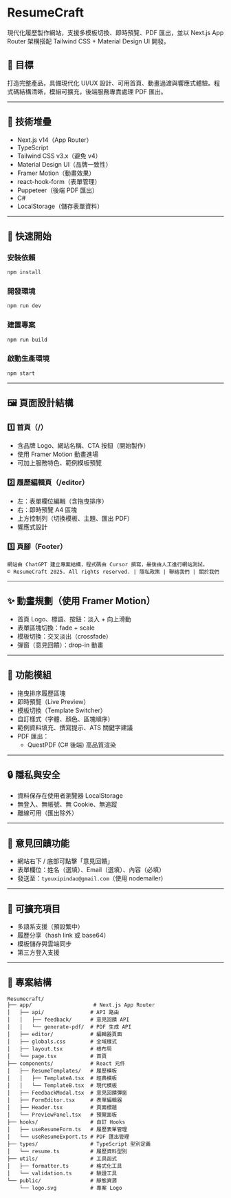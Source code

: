 # ResumeCraft

現代化履歷製作網站，支援多模板切換、即時預覽、PDF 匯出，並以 Next.js App Router 架構搭配 Tailwind CSS + Material Design UI 開發。

## 🎯 目標
打造完整產品，具備現代化 UI/UX 設計、可用首頁、動畫過渡與響應式體驗。程式碼結構清晰，模組可擴充，後端服務專責處理 PDF 匯出。

---

## 🔧 技術堆疊

- Next.js v14（App Router）
- TypeScript
- Tailwind CSS v3.x（避免 v4）
- Material Design UI（品牌一致性）
- Framer Motion（動畫效果）
- react-hook-form（表單管理）
- Puppeteer（後端 PDF 匯出）
- C#
- LocalStorage（儲存表單資料）

---

## 🚀 快速開始

### 安裝依賴
```bash
npm install
```

### 開發環境
```bash
npm run dev
```

### 建置專案
```bash
npm run build
```

### 啟動生產環境
```bash
npm start
```

---

## 🖼️ 頁面設計結構

### 1️⃣ 首頁（/）
- 含品牌 Logo、網站名稱、CTA 按鈕（開始製作）
- 使用 Framer Motion 動畫進場
- 可加上服務特色、範例模板預覽

### 2️⃣ 履歷編輯頁（/editor）
- 左：表單欄位編輯（含拖曳排序）
- 右：即時預覽 A4 區塊
- 上方控制列（切換模板、主題、匯出 PDF）
- 響應式設計

### 3️⃣ 頁腳（Footer）
```
網站由 ChatGPT 建立專案結構，程式碼由 Cursor 撰寫，最後由人工進行網站測試。
© ResumeCraft 2025. All rights reserved. | 隱私政策 | 聯絡我們 | 關於我們
```

---

## ✨ 動畫規劃（使用 Framer Motion）

- 首頁 Logo、標語、按鈕：淡入 + 向上滑動
- 表單區塊切換：fade + scale
- 模板切換：交叉淡出（crossfade）
- 彈窗（意見回饋）：drop-in 動畫

---

## 🔑 功能模組

- 拖曳排序履歷區塊
- 即時預覽（Live Preview）
- 模板切換（Template Switcher）
- 自訂樣式（字體、顏色、區塊順序）
- 範例資料填充、撰寫提示、ATS 關鍵字建議
- PDF 匯出：
  - QuestPDF (C# 後端) 高品質渲染

---

## 🔒 隱私與安全

- 資料保存在使用者瀏覽器 LocalStorage
- 無登入、無帳號、無 Cookie、無追蹤
- 離線可用（匯出除外）

---

## 📩 意見回饋功能

- 網站右下 / 底部可點擊「意見回饋」
- 表單欄位：姓名（選填）、Email（選填）、內容（必填）
- 發送至：`tyouxipindao@gmail.com`（使用 nodemailer）

---

## 🧱 可擴充項目

- 多語系支援（預設繁中）
- 履歷分享（hash link 或 base64）
- 模板儲存與雲端同步
- 第三方登入支援

---

## 📁 專案結構

```
Resumecraft/
├── app/                    # Next.js App Router
│   ├── api/               # API 路由
│   │   ├── feedback/      # 意見回饋 API
│   │   └── generate-pdf/  # PDF 生成 API
│   ├── editor/            # 編輯器頁面
│   ├── globals.css        # 全域樣式
│   ├── layout.tsx         # 根布局
│   └── page.tsx           # 首頁
├── components/            # React 元件
│   ├── ResumeTemplates/   # 履歷模板
│   │   ├── TemplateA.tsx  # 經典模板
│   │   └── TemplateB.tsx  # 現代模板
│   ├── FeedbackModal.tsx  # 意見回饋彈窗
│   ├── FormEditor.tsx     # 表單編輯器
│   ├── Header.tsx         # 頁面標題
│   └── PreviewPanel.tsx   # 預覽面板
├── hooks/                 # 自訂 Hooks
│   ├── useResumeForm.ts   # 履歷表單管理
│   └── useResumeExport.ts # PDF 匯出管理
├── types/                 # TypeScript 型別定義
│   └── resume.ts          # 履歷資料型別
├── utils/                 # 工具函式
│   ├── formatter.ts       # 格式化工具
│   └── validation.ts      # 驗證工具
└── public/                # 靜態資源
    └── logo.svg           # 專案 Logo
```
